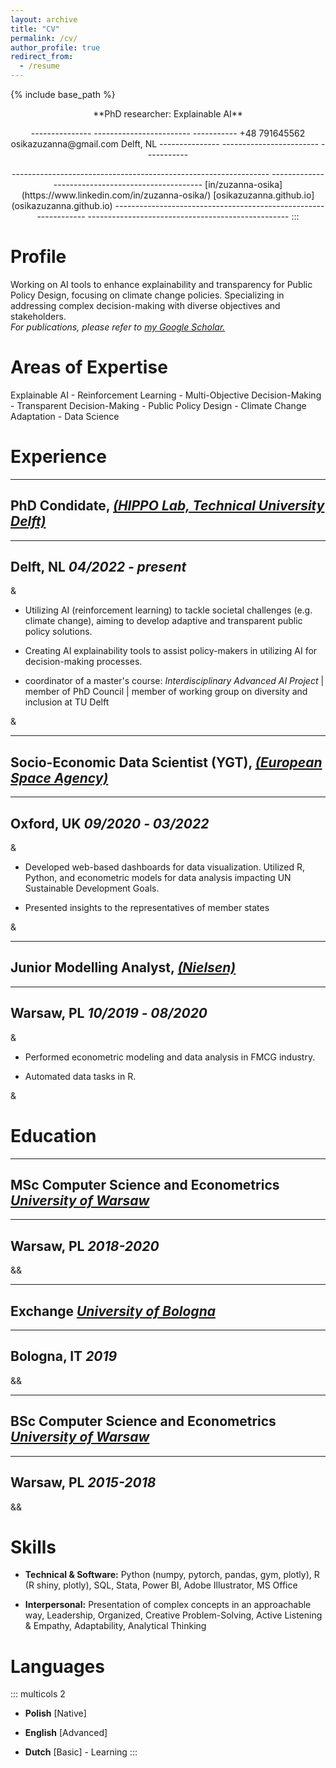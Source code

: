 ```yaml
---
layout: archive
title: "CV"
permalink: /cv/
author_profile: true
redirect_from:
  - /resume
---
```


{% include base_path %}

<p align=center>
**PhD researcher: Explainable AI**

<p align=center>
  --------------- ------------------------ -----------
   +48 791645562   osikazuzanna@gmail.com   Delft, NL
  --------------- ------------------------ -----------

<p align=center>
  ---------------------------------------------------------------- --------------------------------------------------
   [in/zuzanna-osika](https://www.linkedin.com/in/zuzanna-osika/)   [osikazuzanna.github.io](osikazuzanna.github.io)
  ---------------------------------------------------------------- --------------------------------------------------
:::

# Profile

Working on AI tools to enhance explainability and transparency for
Public Policy Design, focusing on climate change policies. Specializing
in addressing complex decision-making with diverse objectives and
stakeholders.\
*For publications, please refer to [my Google
Scholar.](https://scholar.google.com/citations?user=R2OlncAAAAAJ&hl=en)*

# Areas of Expertise

Explainable AI - Reinforcement Learning - Multi-Objective
Decision-Making - Transparent Decision-Making - Public Policy Design -
Climate Change Adaptation - Data Science

# Experience

  ------------------------------------------------------------------------------------------------------
  **PhD Condidate,**  *[(HIPPO Lab, Technical University Delft)](https://www.tudelft.nl/ai/hippo-lab)*
  ------------------------------------------------------------------------------------------------------

  ------------------------------------
  **Delft, NL**  *04/2022 ‐ present*
  ------------------------------------

&

-   Utilizing AI (reinforcement learning) to tackle societal challenges
    (e.g. climate change), aiming to develop adaptive and transparent
    public policy solutions.

-   Creating AI explainability tools to assist policy-makers in
    utilizing AI for decision-making processes.

-   coordinator of a master's course: *Interdisciplinary Advanced AI
    Project* \| member of PhD Council \| member of working group on
    diversity and inclusion at TU Delft

&

  ------------------------------------------------------------------------------------------------------------------------------
  **Socio-Economic Data Scientist (YGT),**  *[(European Space Agency)](https://www.esa.int/About_Us/Corporate_news/ESA_ECSAT)*
  ------------------------------------------------------------------------------------------------------------------------------

  -------------------------------------
  **Oxford, UK**  *09/2020 ‐ 03/2022*
  -------------------------------------

&

-   Developed web-based dashboards for data visualization. Utilized R,
    Python, and econometric models for data analysis impacting UN
    Sustainable Development Goals.

-   Presented insights to the representatives of member states

&

  ------------------------------------------------------------------------
  **Junior Modelling Analyst,**  *[(Nielsen)](https://www.nielsen.com/)*
  ------------------------------------------------------------------------

  -------------------------------------
  **Warsaw, PL**  *10/2019 ‐ 08/2020*
  -------------------------------------

&

-   Performed econometric modeling and data analysis in FMCG industry.

-   Automated data tasks in R.

&

# Education

  ---------------------------------------------------------------------------------------------------
  **MSc Computer Science and Econometrics**  *[University of Warsaw](https://www.wne.uw.edu.pl/en)*
  ---------------------------------------------------------------------------------------------------

  -----------------------------
  **Warsaw, PL**  *2018-2020*
  -----------------------------

&&

  -----------------------------------------------------------
  **Exchange**  *[University of Bologna](https://unibo.it)*
  -----------------------------------------------------------

  -------------------------
  **Bologna, IT**  *2019*
  -------------------------

&&

  ---------------------------------------------------------------------------------------------------
  **BSc Computer Science and Econometrics**  *[University of Warsaw](https://www.wne.uw.edu.pl/en)*
  ---------------------------------------------------------------------------------------------------

  -----------------------------
  **Warsaw, PL**  *2015-2018*
  -----------------------------

&&

# Skills

-   **Technical & Software:** Python (numpy, pytorch, pandas, gym,
    plotly), R (R shiny, plotly), SQL, Stata, Power BI, Adobe
    Illustrator, MS Office

-   **Interpersonal:** Presentation of complex concepts in an
    approachable way, Leadership, Organized, Creative Problem-Solving,
    Active Listening & Empathy, Adaptability, Analytical Thinking

# Languages

::: multicols
2

-   **Polish** \[Native\]

-   **English** \[Advanced\]

-   **Dutch** \[Basic\] - Learning
:::